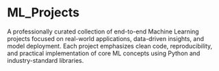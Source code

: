 # ML_Projects
A professionally curated collection of end-to-end Machine Learning projects focused on real-world applications, data-driven insights, and model deployment. Each project emphasizes clean code, reproducibility, and practical implementation of core ML concepts using Python and industry-standard libraries.

